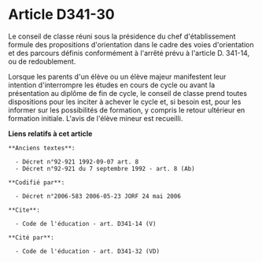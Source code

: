 # Article D341-30

Le conseil de classe réuni sous la présidence du chef d'établissement formule des propositions d'orientation dans le cadre
des voies d'orientation et des parcours définis conformément à l'arrêté prévu à l'article D. 341-14, ou de redoublement.

Lorsque les parents d'un élève ou un élève majeur manifestent leur intention d'interrompre les études en cours de cycle ou
avant la présentation au diplôme de fin de cycle, le conseil de classe prend toutes dispositions pour les inciter à achever
le cycle et, si besoin est, pour les informer sur les possibilités de formation, y compris le retour ultérieur en formation
initiale. L'avis de l'élève mineur est recueilli.

**Liens relatifs à cet article**

	**Anciens textes**:

	  - Décret n°92-921 1992-09-07 art. 8
	  - Décret n°92-921 du 7 septembre 1992 - art. 8 (Ab)

	**Codifié par**:

	  - Décret n°2006-583 2006-05-23 JORF 24 mai 2006

	**Cite**:

	  - Code de l'éducation - art. D341-14 (V)

	**Cité par**:

	  - Code de l'éducation - art. D341-32 (VD)

